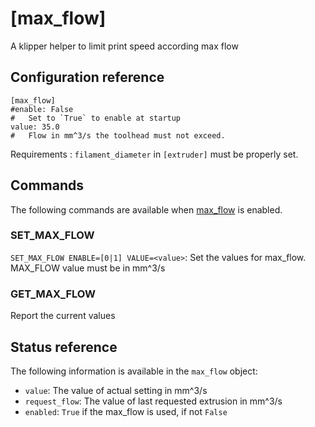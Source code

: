 # [max_flow]

A klipper helper to limit print speed according max flow

## Configuration reference

```
[max_flow]
#enable: False
#   Set to `True` to enable at startup
value: 35.0
#   Flow in mm^3/s the toolhead must not exceed.
```

Requirements : `filament_diameter` in `[extruder]` must be properly set.

## Commands

The following commands are available when
[max_flow](#configuration-reference) is enabled.

### SET_MAX_FLOW
`SET_MAX_FLOW ENABLE=[0|1] VALUE=<value>`: Set the values
for max_flow. MAX_FLOW value must be in mm^3/s

### GET_MAX_FLOW
Report the current values

## Status reference

The following information is available in the
`max_flow` object:
- `value`: The value of actual setting in mm^3/s
- `request_flow`: The value of last requested extrusion in mm^3/s
- `enabled`: `True` if the max_flow is used, if not `False`

